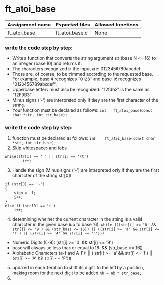 # ft_atoi_base

| Assignment name | Expected files | Allowed functions |
| --------------- | -------------  | ----------------- |
| ft_atoi_base        | ft_atoi_base.c     | None             |

### write the code step by step:
* Write a function that converts the string argument str (base N <= 16) to an integer (base 10) and returns it.
* The characters recognized in the input are: 0123456789abcdef
* Those are, of course, to be trimmed according to the requested base. For example, base 4 recognizes "0123" and base 16 recognizes "0123456789abcdef".
* Uppercase letters must also be recognized: "12fdb3" is the same as "12FDB3".
*  Minus signs ('-') are interpreted only if they are the first character of the string.
*  Your function must be declared as follows: ``` int	ft_atoi_base(const char *str, int str_base); ```

### write the code step by step:
1. function must be declared as follows: ``` int	ft_atoi_base(const char *str, int str_base); ```
2. Skip whitespaces and tabs
```
while(str[i] == ' ' || str[i] == '\t')
		i++;
```
3. Handle the sign (Minus signs ('-') are interpreted only if they are the first character of the string str[0])
```
if (str[0] == '-')
{
	sign = -1;
	i++;
}
else if (str[0] == '+')
	i++;
```

4.  determining whether the current character in the string is a valid character in the given base (up to base 16).
``` while (((str[i] >= '0' && str[i] <= '9') && (str_base <= 16)) || ((str[i] >= 'a' && str[i] <= 'f') || (str[i] >= 'A' && str[i] <= 'F'))) ```
* Numeric Digits (0-9): (str[i] >= '0' && str[i] <= '9')
* base will always be less than or equal to 16:  && (str_base <= 16))
* Alphabetic Characters (a-f and A-F):  || ((str[i] >= 'a' && str[i] <= 'f') || (str[i] >= 'A' && str[i] <= 'F')))
5. updated in each iteration to shift its digits to the left by a position, making room for the next digit to be added ``` nb = nb * str_base; ```
6.  

